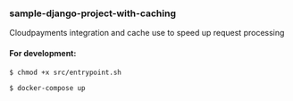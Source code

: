 ### sample-django-project-with-caching
Cloudpayments integration and cache use to speed up request processing

#### For development:
```
$ chmod +x src/entrypoint.sh
```
```
$ docker-compose up
```
